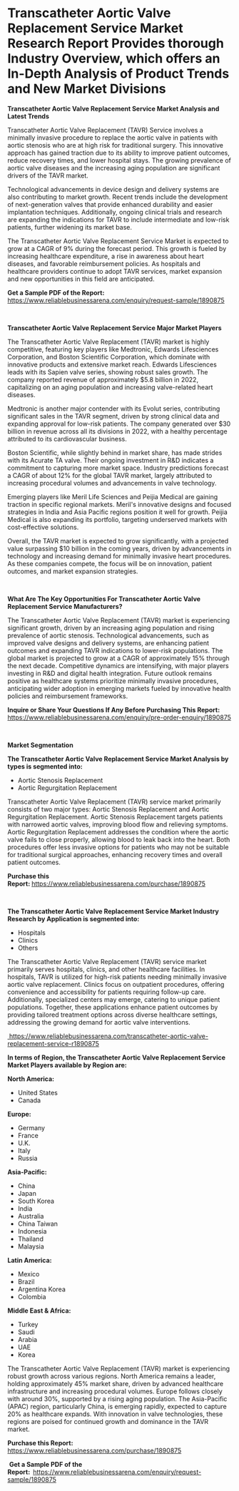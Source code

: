 <p><h1>Transcatheter Aortic Valve Replacement Service Market Research Report Provides thorough Industry Overview, which offers an In-Depth Analysis of Product Trends and New Market Divisions</h1></p><p><strong>Transcatheter Aortic Valve Replacement Service Market Analysis and Latest Trends</strong></p>
<p><p>Transcatheter Aortic Valve Replacement (TAVR) Service involves a minimally invasive procedure to replace the aortic valve in patients with aortic stenosis who are at high risk for traditional surgery. This innovative approach has gained traction due to its ability to improve patient outcomes, reduce recovery times, and lower hospital stays. The growing prevalence of aortic valve diseases and the increasing aging population are significant drivers of the TAVR market.</p><p>Technological advancements in device design and delivery systems are also contributing to market growth. Recent trends include the development of next-generation valves that provide enhanced durability and easier implantation techniques. Additionally, ongoing clinical trials and research are expanding the indications for TAVR to include intermediate and low-risk patients, further widening its market base.</p><p>The Transcatheter Aortic Valve Replacement Service Market is expected to grow at a CAGR of 9% during the forecast period. This growth is fueled by increasing healthcare expenditure, a rise in awareness about heart diseases, and favorable reimbursement policies. As hospitals and healthcare providers continue to adopt TAVR services, market expansion and new opportunities in this field are anticipated.</p></p>
<p><strong>Get a Sample PDF of the Report:&nbsp;</strong> <a href="https://www.reliablebusinessarena.com/enquiry/request-sample/1890875?utm_campaign=3571&utm_medium=2&utm_source=Github&utm_content=ia&utm_term=16042025&utm_id=transcatheter-aortic-valve-replacement-service">https://www.reliablebusinessarena.com/enquiry/request-sample/1890875</a></p>
<p>&nbsp;</p>
<p><strong>Transcatheter Aortic Valve Replacement Service Major Market Players</strong></p>
<p><p>The Transcatheter Aortic Valve Replacement (TAVR) market is highly competitive, featuring key players like Medtronic, Edwards Lifesciences Corporation, and Boston Scientific Corporation, which dominate with innovative products and extensive market reach. Edwards Lifesciences leads with its Sapien valve series, showing robust sales growth. The company reported revenue of approximately $5.8 billion in 2022, capitalizing on an aging population and increasing valve-related heart diseases.</p><p>Medtronic is another major contender with its Evolut series, contributing significant sales in the TAVR segment, driven by strong clinical data and expanding approval for low-risk patients. The company generated over $30 billion in revenue across all its divisions in 2022, with a healthy percentage attributed to its cardiovascular business.</p><p>Boston Scientific, while slightly behind in market share, has made strides with its Acurate TA valve. Their ongoing investment in R&D indicates a commitment to capturing more market space. Industry predictions forecast a CAGR of about 12% for the global TAVR market, largely attributed to increasing procedural volumes and advancements in valve technology.</p><p>Emerging players like Meril Life Sciences and Peijia Medical are gaining traction in specific regional markets. Meril's innovative designs and focused strategies in India and Asia Pacific regions position it well for growth. Peijia Medical is also expanding its portfolio, targeting underserved markets with cost-effective solutions.</p><p>Overall, the TAVR market is expected to grow significantly, with a projected value surpassing $10 billion in the coming years, driven by advancements in technology and increasing demand for minimally invasive heart procedures. As these companies compete, the focus will be on innovation, patient outcomes, and market expansion strategies.</p></p>
<p>&nbsp;</p>
<p><strong>What Are The Key Opportunities For Transcatheter Aortic Valve Replacement Service Manufacturers?</strong></p>
<p><p>The Transcatheter Aortic Valve Replacement (TAVR) market is experiencing significant growth, driven by an increasing aging population and rising prevalence of aortic stenosis. Technological advancements, such as improved valve designs and delivery systems, are enhancing patient outcomes and expanding TAVR indications to lower-risk populations. The global market is projected to grow at a CAGR of approximately 15% through the next decade. Competitive dynamics are intensifying, with major players investing in R&D and digital health integration. Future outlook remains positive as healthcare systems prioritize minimally invasive procedures, anticipating wider adoption in emerging markets fueled by innovative health policies and reimbursement frameworks.</p></p>
<p><strong>Inquire or Share Your Questions If Any Before Purchasing This Report:</strong> <a href="https://www.reliablebusinessarena.com/enquiry/pre-order-enquiry/1890875?utm_campaign=3571&utm_medium=2&utm_source=Github&utm_content=ia&utm_term=16042025&utm_id=transcatheter-aortic-valve-replacement-service">https://www.reliablebusinessarena.com/enquiry/pre-order-enquiry/1890875</a></p>
<p>&nbsp;</p>
<p><strong>Market Segmentation</strong></p>
<p><strong>The Transcatheter Aortic Valve Replacement Service Market Analysis by types is segmented into:</strong></p>
<p><ul><li>Aortic Stenosis Replacement</li><li>Aortic Regurgitation Replacement</li></ul></p>
<p><p>Transcatheter Aortic Valve Replacement (TAVR) service market primarily consists of two major types: Aortic Stenosis Replacement and Aortic Regurgitation Replacement. Aortic Stenosis Replacement targets patients with narrowed aortic valves, improving blood flow and relieving symptoms. Aortic Regurgitation Replacement addresses the condition where the aortic valve fails to close properly, allowing blood to leak back into the heart. Both procedures offer less invasive options for patients who may not be suitable for traditional surgical approaches, enhancing recovery times and overall patient outcomes.</p></p>
<p><strong>Purchase this Report:&nbsp;</strong><a href="https://www.reliablebusinessarena.com/purchase/1890875?utm_campaign=3571&utm_medium=2&utm_source=Github&utm_content=ia&utm_term=16042025&utm_id=transcatheter-aortic-valve-replacement-service">https://www.reliablebusinessarena.com/purchase/1890875</a></p>
<p>&nbsp;</p>
<p><strong>The Transcatheter Aortic Valve Replacement Service Market Industry Research by Application is segmented into:</strong></p>
<p><ul><li>Hospitals</li><li>Clinics</li><li>Others</li></ul></p>
<p><p>The Transcatheter Aortic Valve Replacement (TAVR) service market primarily serves hospitals, clinics, and other healthcare facilities. In hospitals, TAVR is utilized for high-risk patients needing minimally invasive aortic valve replacement. Clinics focus on outpatient procedures, offering convenience and accessibility for patients requiring follow-up care. Additionally, specialized centers may emerge, catering to unique patient populations. Together, these applications enhance patient outcomes by providing tailored treatment options across diverse healthcare settings, addressing the growing demand for aortic valve interventions.</p></p>
<p><a href="https://www.reliablebusinessarena.com/transcatheter-aortic-valve-replacement-service-r1890875?utm_campaign=3571&utm_medium=2&utm_source=Github&utm_content=ia&utm_term=16042025&utm_id=transcatheter-aortic-valve-replacement-service">&nbsp;https://www.reliablebusinessarena.com/transcatheter-aortic-valve-replacement-service-r1890875</a></p>
<p><strong>In terms of Region, the Transcatheter Aortic Valve Replacement Service Market Players available by Region are:</strong></p>
<p>
    <p> <strong> North America: </strong>
        <ul>
            <li>United States</li>
            <li>Canada</li>
        </ul>
        </p> 
    <p> <strong> Europe: </strong>
        <ul>
            <li>Germany</li>
            <li>France</li>
            <li>U.K.</li>
            <li>Italy</li>
            <li>Russia</li>
        </ul>
        </p> 
    <p> <strong> Asia-Pacific: </strong>
        <ul>
            <li>China</li>
            <li>Japan</li>
            <li>South Korea</li>
            <li>India</li>
            <li>Australia</li>
            <li>China Taiwan</li>
            <li>Indonesia</li>
            <li>Thailand</li>
            <li>Malaysia</li>
        </ul>
        </p> 
    <p> <strong> Latin America: </strong>
        <ul>
            <li>Mexico</li>
            <li>Brazil</li>
            <li>Argentina Korea</li>
            <li>Colombia</li>
        </ul>
        </p> 
    <p> <strong> Middle East & Africa: </strong>
        <ul>
            <li>Turkey</li>
            <li>Saudi</li>
            <li>Arabia</li>
            <li>UAE</li>
            <li>Korea</li>
        </ul>
    </p>
    </p>
<p><p>The Transcatheter Aortic Valve Replacement (TAVR) market is experiencing robust growth across various regions. North America remains a leader, holding approximately 45% market share, driven by advanced healthcare infrastructure and increasing procedural volumes. Europe follows closely with around 30%, supported by a rising aging population. The Asia-Pacific (APAC) region, particularly China, is emerging rapidly, expected to capture 20% as healthcare expands. With innovation in valve technologies, these regions are poised for continued growth and dominance in the TAVR market.</p></p>
<p><strong>Purchase this Report: </strong><a href="https://www.reliablebusinessarena.com/purchase/1890875?utm_campaign=3571&utm_medium=2&utm_source=Github&utm_content=ia&utm_term=16042025&utm_id=transcatheter-aortic-valve-replacement-service">https://www.reliablebusinessarena.com/purchase/1890875</a></p>
<p>&nbsp;<strong>Get a Sample PDF of the Report:&nbsp;&nbsp;</strong><a href="https://www.reliablebusinessarena.com/enquiry/request-sample/1890875?utm_campaign=3571&utm_medium=2&utm_source=Github&utm_content=ia&utm_term=16042025&utm_id=transcatheter-aortic-valve-replacement-service">https://www.reliablebusinessarena.com/enquiry/request-sample/1890875</a></p>
<p><strong></strong></p>
<p><p></p><p></p><p></p></p>